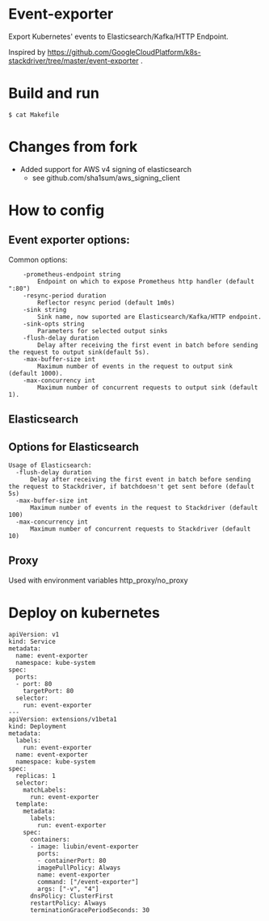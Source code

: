 # Event-exporter

Export Kubernetes' events to Elasticsearch/Kafka/HTTP Endpoint.

Inspired by https://github.com/GoogleCloudPlatform/k8s-stackdriver/tree/master/event-exporter .

# Build and run

```
$ cat Makefile
```

# Changes from fork

* Added support for AWS v4 signing of elasticsearch
  * see github.com/sha1sum/aws_signing_client

# How to config

## Event exporter options:
   
Common options:

```
    -prometheus-endpoint string
        Endpoint on which to expose Prometheus http handler (default ":80")
    -resync-period duration
        Reflector resync period (default 1m0s)
    -sink string
        Sink name, now suported are Elasticsearch/Kafka/HTTP endpoint.
    -sink-opts string
        Parameters for selected output sinks
    -flush-delay duration
        Delay after receiving the first event in batch before sending the request to output sink(default 5s).
    -max-buffer-size int
        Maximum number of events in the request to output sink (default 1000).
    -max-concurrency int
        Maximum number of concurrent requests to output sink (default 1).
```

## Elasticsearch


## Options for Elasticsearch

   ```
   Usage of Elasticsearch:
     -flush-delay duration
         Delay after receiving the first event in batch before sending the request to Stackdriver, if batchdoesn't get sent before (default 5s)
     -max-buffer-size int
         Maximum number of events in the request to Stackdriver (default 100)
     -max-concurrency int
         Maximum number of concurrent requests to Stackdriver (default 10)
   ```

## Proxy

Used with environment variables http_proxy/no_proxy

# Deploy on kubernetes

```
apiVersion: v1
kind: Service
metadata:
  name: event-exporter
  namespace: kube-system
spec:
  ports:
  - port: 80
    targetPort: 80
  selector:
    run: event-exporter
---
apiVersion: extensions/v1beta1
kind: Deployment
metadata:
  labels:
    run: event-exporter
  name: event-exporter
  namespace: kube-system
spec:
  replicas: 1
  selector:
    matchLabels:
      run: event-exporter
  template:
    metadata:
      labels:
        run: event-exporter
    spec:
      containers:
      - image: liubin/event-exporter
        ports:
        - containerPort: 80 
        imagePullPolicy: Always
        name: event-exporter
        command: ["/event-exporter"]
        args: ["-v", "4"]
      dnsPolicy: ClusterFirst
      restartPolicy: Always
      terminationGracePeriodSeconds: 30
```
